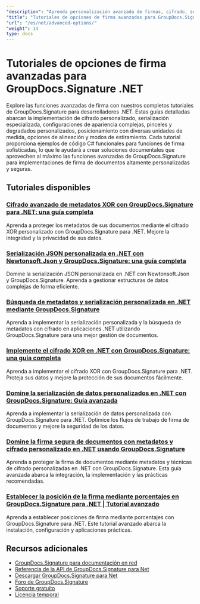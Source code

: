 ```yaml
---
"description": "Aprenda personalización avanzada de firmas, cifrado, serialización y funciones de firma especializadas con estos tutoriales de GroupDocs.Signature .NET."
"title": "Tutoriales de opciones de firma avanzadas para GroupDocs.Signature .NET"
"url": "/es/net/advanced-options/"
"weight": 14
type: docs
---
```

# Tutoriales de opciones de firma avanzadas para GroupDocs.Signature .NET

Explore las funciones avanzadas de firma con nuestros completos tutoriales de GroupDocs.Signature para desarrolladores .NET. Estas guías detalladas abarcan la implementación de cifrado personalizado, serialización especializada, configuraciones de apariencia complejas, pinceles y degradados personalizados, posicionamiento con diversas unidades de medida, opciones de alineación y modos de estiramiento. Cada tutorial proporciona ejemplos de código C# funcionales para funciones de firma sofisticadas, lo que le ayudará a crear soluciones documentales que aprovechen al máximo las funciones avanzadas de GroupDocs.Signature para implementaciones de firma de documentos altamente personalizadas y seguras.

## Tutoriales disponibles

### [Cifrado avanzado de metadatos XOR con GroupDocs.Signature para .NET: una guía completa](./custom-xor-metadata-encryption-groupdocs-signature-net/)
Aprenda a proteger los metadatos de sus documentos mediante el cifrado XOR personalizado con GroupDocs.Signature para .NET. Mejore la integridad y la privacidad de sus datos.

### [Serialización JSON personalizada en .NET con Newtonsoft.Json y GroupDocs.Signature: una guía completa](./custom-json-serialization-newtonsoft-groupdocs-signature/)
Domine la serialización JSON personalizada en .NET con Newtonsoft.Json y GroupDocs.Signature. Aprenda a gestionar estructuras de datos complejas de forma eficiente.

### [Búsqueda de metadatos y serialización personalizada en .NET mediante GroupDocs.Signature](./custom-serialization-metadata-signature-net-groupdocs/)
Aprenda a implementar la serialización personalizada y la búsqueda de metadatos con cifrado en aplicaciones .NET utilizando GroupDocs.Signature para una mejor gestión de documentos.

### [Implemente el cifrado XOR en .NET con GroupDocs.Signature: una guía completa](./xor-encryption-dotnet-groupdocs-signature-integration-guide/)
Aprenda a implementar el cifrado XOR con GroupDocs.Signature para .NET. Proteja sus datos y mejore la protección de sus documentos fácilmente.

### [Domine la serialización de datos personalizados en .NET con GroupDocs.Signature: Guía avanzada](./master-custom-data-serialization-groupdocs-signature-dotnet/)
Aprenda a implementar la serialización de datos personalizada con GroupDocs.Signature para .NET. Optimice los flujos de trabajo de firma de documentos y mejore la seguridad de los datos.

### [Domine la firma segura de documentos con metadatos y cifrado personalizado en .NET usando GroupDocs.Signature](./secure-document-signing-metadata-encryption-net/)
Aprenda a proteger la firma de documentos mediante metadatos y técnicas de cifrado personalizadas en .NET con GroupDocs.Signature. Esta guía avanzada abarca la integración, la implementación y las prácticas recomendadas.

### [Establecer la posición de la firma mediante porcentajes en GroupDocs.Signature para .NET | Tutorial avanzado](./set-signature-position-percentages-groupdocs-signature-net/)
Aprenda a establecer posiciones de firma mediante porcentajes con GroupDocs.Signature para .NET. Este tutorial avanzado abarca la instalación, configuración y aplicaciones prácticas.

## Recursos adicionales

- [GroupDocs.Signature para documentación en red](https://docs.groupdocs.com/signature/net/)
- [Referencia de la API de GroupDocs.Signature para Net](https://reference.groupdocs.com/signature/net/)
- [Descargar GroupDocs.Signature para Net](https://releases.groupdocs.com/signature/net/)
- [Foro de GroupDocs.Signature](https://forum.groupdocs.com/c/signature)
- [Soporte gratuito](https://forum.groupdocs.com/)
- [Licencia temporal](https://purchase.groupdocs.com/temporary-license/)